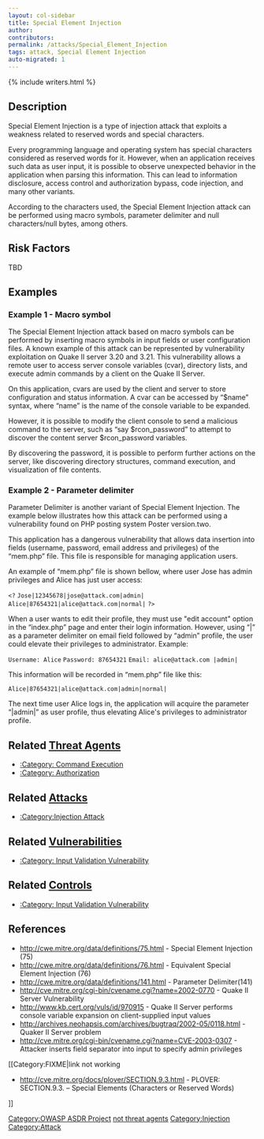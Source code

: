 ```yaml
---
layout: col-sidebar
title: Special Element Injection
author:
contributors:
permalink: /attacks/Special_Element_Injection
tags: attack, Special Element Injection
auto-migrated: 1
---
```


{% include writers.html %}

## Description

Special Element Injection is a type of injection attack that exploits a
weakness related to reserved words and special characters.

Every programming language and operating system has special characters
considered as reserved words for it. However, when an application
receives such data as user input, it is possible to observe unexpected
behavior in the application when parsing this information. This can lead
to information disclosure, access control and authorization bypass, code
injection, and many other variants.

According to the characters used, the Special Element Injection attack
can be performed using macro symbols, parameter delimiter and null
characters/null bytes, among others.

## Risk Factors

TBD

## Examples

### Example 1 - Macro symbol

The Special Element Injection attack based on macro symbols can be
performed by inserting macro symbols in input fields or user
configuration files. A known example of this attack can be represented
by vulnerability exploitation on Quake II server 3.20 and 3.21. This
vulnerability allows a remote user to access server console variables
(cvar), directory lists, and execute admin commands by a client on the
Quake II Server.

On this application, cvars are used by the client and server to store
configuration and status information. A cvar can be accessed by “$name”
syntax, where “name” is the name of the console variable to be expanded.

However, it is possible to modify the client console to send a malicious
command to the server, such as “say $rcon_password” to attempt to
discover the content server $rcon_password variables.

By discovering the password, it is possible to perform further actions
on the server, like discovering directory structures, command execution,
and visualization of file contents.

### Example 2 - Parameter delimiter

Parameter Delimiter is another variant of Special Element Injection. The
example below illustrates how this attack can be performed using a
vulnerability found on PHP posting system Poster version.two.

This application has a dangerous vulnerability that allows data
insertion into fields (username, password, email address and privileges)
of the “mem.php” file. This file is responsible for managing application
users.

An example of “mem.php” file is shown bellow, where user Jose has admin
privileges and Alice has just user access:

`<?`
`Jose|12345678|jose@attack.com|admin|`
`Alice|87654321|alice@attack.com|normal|`
`?>`

When a user wants to edit their profile, they must use "edit account" option
in the “index.php” page and enter their login information. However, using
“|” as a parameter delimiter on email field followed by “admin”
profile, the user could elevate their privileges to administrator.
Example:

`Username: Alice`
`Password: 87654321`
`Email: alice@attack.com |admin| `

This information will be recorded in “mem.php” file like this:

`Alice|87654321|alice@attack.com|admin|normal|`

The next time user Alice logs in, the application will acquire the
parameter “|admin|” as user profile, thus elevating Alice's privileges to
administrator profile.

## Related [Threat Agents](Threat_Agents "wikilink")

- [:Category: Command
  Execution](:Category:_Command_Execution "wikilink")
- [:Category: Authorization](:Category:_Authorization "wikilink")

## Related [Attacks](https://owasp.org/www-community/attacks/)

- [:Category:Injection Attack](:Category:Injection_Attack "wikilink")

## Related [Vulnerabilities](https://owasp.org/www-community/vulnerabilities/)

- [:Category: Input Validation
  Vulnerability](:Category:_Input_Validation_Vulnerability "wikilink")

## Related [Controls](https://owasp.org/www-community/controls/)

- [:Category: Input Validation
  Vulnerability](:Category:_Input_Validation_Vulnerability "wikilink")

## References

- <http://cwe.mitre.org/data/definitions/75.html> - Special Element
  Injection (75)
- <http://cwe.mitre.org/data/definitions/76.html> - Equivalent Special
  Element Injection (76)
- <http://cwe.mitre.org/data/definitions/141.html> - Parameter
  Delimiter(141)
- <http://cve.mitre.org/cgi-bin/cvename.cgi?name=2002-0770> - Quake II
  Server Vulnerability
- <http://www.kb.cert.org/vuls/id/970915> - Quake II Server performs
  console variable expansion on client-supplied input values
- <http://archives.neohapsis.com/archives/bugtraq/2002-05/0118.html> -
  Quaker II Server problem
- <http://cve.mitre.org/cgi-bin/cvename.cgi?name=CVE-2003-0307> -
  Attacker inserts field separator into input to specify admin
  privileges

\[\[Category:FIXME|link not working

- <http://cve.mitre.org/docs/plover/SECTION.9.3.html> - PLOVER:
  SECTION.9.3. – Special Elements (Characters or Reserved Words)

\]\]

[Category:OWASP ASDR Project](Category:OWASP_ASDR_Project "wikilink")
[not threat agents](Category:FIXME "wikilink")
[Category:Injection](https://owasp.org/www-community/Injection_Flaws)
[Category:Attack](Category:Attack "wikilink")
